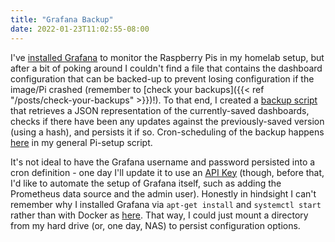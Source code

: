 ```yaml
---
title: "Grafana Backup"
date: 2022-01-23T11:02:55-08:00
---
```

I've [installed Grafana](https://github.com/scubbo/pi-tools/blob/main/scripts-on-pi/2_full_setup.sh#L229-L249) to monitor the Raspberry Pis in my homelab setup, but after a bit of poking around I couldn't find a file that contains the dashboard configuration that can be backed-up to prevent losing configuration if the image/Pi crashed (remember to [check your backups]({{< ref "/posts/check-your-backups" >}})!). To that end, I created a [backup script](https://github.com/scubbo/pi-tools/blob/main/backup-scripts/grafana_backup.py) that retrieves a JSON representation of the currently-saved dashboards, checks if there have been any updates against the previously-saved version (using a hash), and persists it if so. Cron-scheduling of the backup happens [here](https://github.com/scubbo/pi-tools/blob/main/scripts-on-pi/2_full_setup.sh#L256) in my general Pi-setup script.

It's not ideal to have the Grafana username and password persisted into a cron definition - one day I'll update it to use an [API Key](https://grafana.com/docs/grafana/latest/http_api/auth/#create-api-token) (though, before that, I'd like to automate the setup of Grafana itself, such as adding the Prometheus data source and the admin user). Honestly in hindsight I can't remember why I installed Grafana via `apt-get install` and `systemctl start` rather than with Docker as [here](https://grafana.com/docs/grafana/latest/administration/configure-docker/). That way, I could just mount a directory from my hard drive (or, one day, NAS) to persist configuration options.
